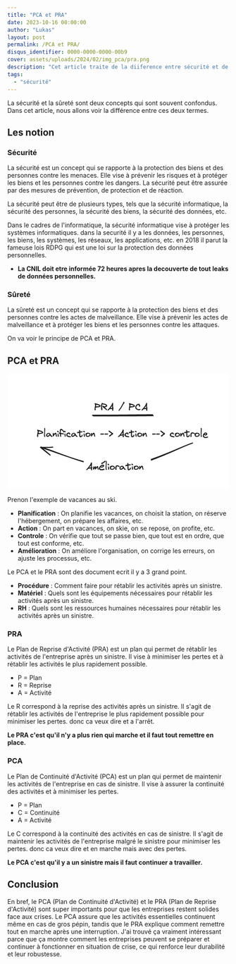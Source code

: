 ```yaml
---
title: "PCA et PRA"
date: 2023-10-16 00:00:00
author: "Lukas"
layout: post
permalink: /PCA et PRA/
disqus_identifier: 0000-0000-0000-00b9
cover: assets/uploads/2024/02/img_pca/pra.png
description: "Cet article traite de la diiference entre sécurité et de la sûreté."
tags:
  - "sécurité"
---
```



La sécurité et la sûreté sont deux concepts qui sont souvent confondus. Dans cet article, nous allons voir la différence entre ces deux termes.

<!--more-->

## Les notion
### Sécurité

La sécurité est un concept qui se rapporte à la protection des biens et des personnes contre les menaces. Elle vise à prévenir les risques et à protéger les biens et les personnes contre les dangers. La sécurité peut être assurée par des mesures de prévention, de protection et de réaction.

La sécurité peut être de plusieurs types, tels que la sécurité informatique, la sécurité des personnes, la sécurité des biens, la sécurité des données, etc.

Dans le cadres de l'informatique, la sécurité informatique vise à protéger les systèmes informatiques.
dans la securité il y a les données, les personnes, les biens, les systèmes, les réseaux, les applications, etc.
en 2018 il parut la fameuse lois RDPG qui est une loi sur la protection des données personnelles.

- **La CNIL doit etre informée 72 heures apres la decouverte de tout leaks de données personnelles.**

### Sûreté

La sûreté est un concept qui se rapporte à la protection des biens et des personnes contre les actes de malveillance. Elle vise à prévenir les actes de malveillance et à protéger les biens et les personnes contre les attaques.

On va voir le principe de PCA et PRA.

## PCA et PRA

![alt text](../assets/uploads/2024/02/image.png)

Prenon l'exemple de vacances au ski.
- **Planification** : On planifie les vacances, on choisit la station, on réserve l'hébergement, on prépare les affaires, etc.
- **Action** : On part en vacances, on skie, on se repose, on profite, etc.
- **Controle** : On vérifie que tout se passe bien, que tout est en ordre, que tout est conforme, etc.
- **Amélioration** : On améliore l'organisation, on corrige les erreurs, on ajuste les processus, etc.

Le PCA et le PRA sont des document ecrit il y a 3 grand point.
- **Procédure** : Comment faire pour rétablir les activités après un sinistre.
- **Matériel** : Quels sont les équipements nécessaires pour rétablir les activités après un sinistre.
- **RH** : Quels sont les ressources humaines nécessaires pour rétablir les activités après un sinistre.
 

### PRA

Le Plan de Reprise d'Activité (PRA) est un plan qui permet de rétablir les activités de l'entreprise après un sinistre. Il vise à minimiser les pertes et à rétablir les activités le plus rapidement possible.

- P = Plan
- R = Reprise
- A = Activité

Le R correspond à la reprise des activités après un sinistre. Il s'agit de rétablir les activités de l'entreprise le plus rapidement possible pour minimiser les pertes. donc ca veux dire et a l'arrêt.

**Le PRA c'est qu'il n'y a plus rien qui marche et il faut tout remettre en place.**

### PCA

Le Plan de Continuité d'Activité (PCA) est un plan qui permet de maintenir les activités de l'entreprise en cas de sinistre. Il vise à assurer la continuité des activités et à minimiser les pertes.

- P = Plan
- C = Continuité
- A = Activité

Le C correspond à la continuité des activités en cas de sinistre. Il s'agit de maintenir les activités de l'entreprise malgré le sinistre pour minimiser les pertes. donc ca veux dire et en marche mais avec des pertes.

**Le PCA  c'est qu'il y a un sinistre mais il faut continuer a travailler.**


## Conclusion

En bref, le PCA (Plan de Continuité d'Activité) et le PRA (Plan de Reprise d'Activité) sont super importants pour que les entreprises restent solides face aux crises. Le PCA assure que les activités essentielles continuent même en cas de gros pépin, tandis que le PRA explique comment remettre tout en marche après une interruption. J'ai trouvé ça vraiment intéressant parce que ça montre comment les entreprises peuvent se préparer et continuer à fonctionner en situation de crise, ce qui renforce leur durabilité et leur robustesse.
